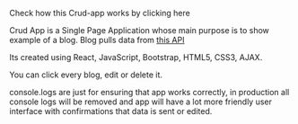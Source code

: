 Check how this Crud-app works by clicking here

Crud App is a Single Page Application whose main purpose is to show example of a blog. Blog pulls data from [this API](https://jsonplaceholder.typicode.com/)

Its created using React, JavaScript, Bootstrap, HTML5, CSS3, AJAX.

You can click every blog, edit or delete it.

console.logs are just for ensuring that app works correctly, in production all console logs will be removed and app will have a lot more friendly user interface with confirmations that data is sent or edited.
